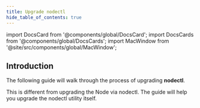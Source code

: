 ```yaml
---
title: Upgrade nodectl 
hide_table_of_contents: true
---
```

<intro-end />

import DocsCard from '@components/global/DocsCard';
import DocsCards from '@components/global/DocsCards';
import MacWindow from '@site/src/components/global/MacWindow';

<head>
  <title>MainNet 2.0 Automation with nodectl</title>
  <meta
    name="description"
    content="Upgrade nodectl utility"
  />
</head>

## Introduction

The following guide will walk through the process of upgrading **nodectl**.  

This is different from upgrading the Node via nodectl.  The guide will help you upgrade the nodectl utility itself.